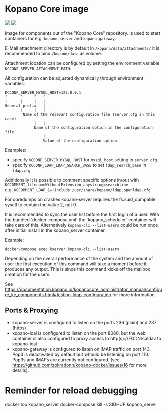 # Kopano Core image

[![](https://images.microbadger.com/badges/image/zokradonh/kopano_core.svg)](https://microbadger.com/images/zokradonh/kopano_core "Microbadger size/labels") [![](https://images.microbadger.com/badges/version/zokradonh/kopano_core.svg)](https://microbadger.com/images/zokradonh/kopano_core "Microbadger version")

Image for components out of the "Kopano Core" repository. Is used to start containers for e.g. `kopano-server` and `kopano-gateway`.

E-Mail attachment directory is by default in `/kopano/data/attachments/` it is recommended to bind `/kopano/data` as volume.

Attachment location can be configured by setting the environment variable `KCCONF_SERVER_ATTACHMENT_PATH`.

All configuration can be adjusted dynamically through environment variables. 

```
KCCONF_SERVER_MYSQL_HOST=127.0.0.1
^      ^     ^   ^
|      |     |   |
General prefix   |
       |     |   |
        Name of the relevant configuration file (server.cfg in this case)
             |   |
             Name of the configuration option in the configuration file
                 |
                 Value of the configuration option
```

Examples:
- specify `KCCONF_SERVER_MYSQL_HOST` for `mysql_host` setting in `server.cfg`
- specify `KCCONF_LDAP_LDAP_SEARCH_BASE` to set `ldap_search_base` in `ldap.cfg`

Additionally it is possible to comment specific options in/out with `KCCOMMENT_filenameWithoutExtension_anystring=searchline`  
e.g. `KCCOMMENT_LDAP_1=!include /usr/share/kopano/ldap.openldap.cfg`

For coredumps on crashes kopano-server requires the fs.suid_dumpable sysctl to contain the value 2, not 0.

It is recommended to sync the user list before the first login of a user. With the bundled ´docker-compose.yml´ the ´kopano_scheduler´ container will take care of this. Alternatively `kopano-cli --list-users` could be run once after initial install in the kopano_server container.

Example:

`docker-compose exec kserver kopano-cli --list-users`

Depending on the overall performance of the system and the amount of user the first execution of this command will take a moment before it produces any output. This is since this command kicks off the mailbox creation for the users.

See https://documentation.kopano.io/kopanocore_administrator_manual/configure_kc_components.html#testing-ldap-configuration for more information.

## Ports & Proxying

- kopano-server is configured to listen on the ports 236 (plain) and 237 (https)
- kopano-ical is configured to listen on the port 8080, but the web container is also configured to proxy access to http(s)://FQDN/caldav to kopano-ical
- kopano-gateway is configured to listen on IMAP traffic on port 143. Pop3 is deactivated by default but whould be listening on port 110. Pop3s and IMAPs are currently not configured. (see https://github.com/zokradonh/kopano-docker/issues/16 for more details).

# Reminder for reload debugging

docker top kopano_server
docker-compose kill -s SIGHUP kopano_serve